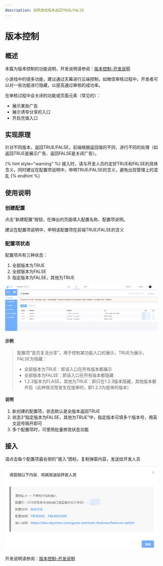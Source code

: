 ```yaml
---
description: 按照游戏版本返回TRUE/FALSE
---
```


# 版本控制

## **概述**

本篇为版本控制的功能说明，开发说明请参阅：[版本控制-开发说明](../dev-guide/function-switch.md)

小游戏中的很多功能，建议通过天幕进行云端控制，如微信审核过程中，开发者可以对一些功能进行隐藏，以提高通过审核的成功率。

在审核过程中会关闭的功能或页面元素（常见的）：

* 展示某些广告
* 展示诱导分享的入口
* 开启充值入口

## 实现原理

针对不同版本，返回TRUE/FALSE，前端根据返回值的不同，进行不同的处理（如返回TRUE是展示广告、返回FALSE是关闭广告）。

{% hint style="warning" %}
接入时，请与开发人员约定好TRUE和FALSE的具体含义，同时建议在配置项说明中，申明TRUE/FALSE的含义，避免出现管理上的混乱
{% endhint %}

## 使用说明

### 创建配置

点击“新建配置”按钮，在弹出的页面填入配置名称、配置项说明。

建议在配置项说明中，申明该配置项在前端TRUE/FALSE的含义

### **配置项状态**

配置项共有三种状态：

1. 全部版本为TRUE
2. 全部版本为FALSE
3. 指定版本为FALSE，其他为TRUE

![&#x914D;&#x7F6E;&#x9879;&#x7684;&#x4E09;&#x79CD;&#x72B6;&#x6001;](../../.gitbook/assets/qq-jie-tu-20191012165452-1.png)

#### 示例

> 配置项“首页复活分享”，用于控制某功能入口的展示，TRUE为展示，FALSE为隐藏：
>
> * 全部版本为TRUE：即该入口在所有版本都展示
> * 全部版本为FALSE：即该入口在所有版本都隐藏
> * 1.2.3版本为FLASE，其他为TRUE：即只在1.2.3版本隐藏，其他版本都开启（此种情况常发生在提审时，即1.2.3为提审的版本）

#### 说明

1. 新创建的配置项，状态默认是全版本返回TRUE
2. 状态3“指定版本为FALSE，其他为TRUE”中，指定版本可填多个版本号，用英文逗号隔开即可
3. 多个配置项时，可使用批量修改状态功能

## 接入

请点击每个配置项最右侧的“接入”图标，复制弹窗内容，发送给开发人员

![&#x53EF;&#x590D;&#x5236;&#x8BE5;&#x5185;&#x5BB9;&#xFF0C;&#x76F4;&#x63A5;&#x53D1;&#x9001;&#x5F00;&#x53D1;&#xFF0C;&#x63D0;&#x9AD8;&#x6C9F;&#x901A;&#x6548;&#x7387;](../../.gitbook/assets/qq-jie-tu-20191012165452-1-1.png)

开发说明请参阅：[版本控制-开发说明](../dev-guide/function-switch.md)







